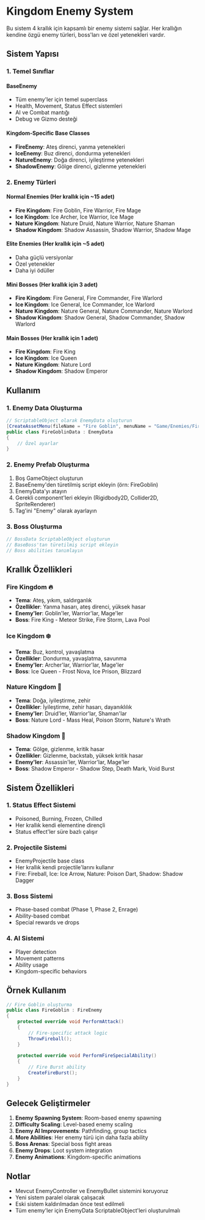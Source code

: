 # Kingdom Enemy System

Bu sistem 4 krallık için kapsamlı bir enemy sistemi sağlar. Her krallığın kendine özgü enemy türleri, boss'ları ve özel yetenekleri vardır.

## Sistem Yapısı

### 1. Temel Sınıflar

#### BaseEnemy
- Tüm enemy'ler için temel superclass
- Health, Movement, Status Effect sistemleri
- AI ve Combat mantığı
- Debug ve Gizmo desteği

#### Kingdom-Specific Base Classes
- **FireEnemy**: Ateş direnci, yanma yetenekleri
- **IceEnemy**: Buz direnci, dondurma yetenekleri  
- **NatureEnemy**: Doğa direnci, iyileştirme yetenekleri
- **ShadowEnemy**: Gölge direnci, gizlenme yetenekleri

### 2. Enemy Türleri

#### Normal Enemies (Her krallık için ~15 adet)
- **Fire Kingdom**: Fire Goblin, Fire Warrior, Fire Mage
- **Ice Kingdom**: Ice Archer, Ice Warrior, Ice Mage  
- **Nature Kingdom**: Nature Druid, Nature Warrior, Nature Shaman
- **Shadow Kingdom**: Shadow Assassin, Shadow Warrior, Shadow Mage

#### Elite Enemies (Her krallık için ~5 adet)
- Daha güçlü versiyonlar
- Özel yetenekler
- Daha iyi ödüller

#### Mini Bosses (Her krallık için 3 adet)
- **Fire Kingdom**: Fire General, Fire Commander, Fire Warlord
- **Ice Kingdom**: Ice General, Ice Commander, Ice Warlord
- **Nature Kingdom**: Nature General, Nature Commander, Nature Warlord  
- **Shadow Kingdom**: Shadow General, Shadow Commander, Shadow Warlord

#### Main Bosses (Her krallık için 1 adet)
- **Fire Kingdom**: Fire King
- **Ice Kingdom**: Ice Queen
- **Nature Kingdom**: Nature Lord
- **Shadow Kingdom**: Shadow Emperor

## Kullanım

### 1. Enemy Data Oluşturma

```csharp
// ScriptableObject olarak EnemyData oluşturun
[CreateAssetMenu(fileName = "Fire Goblin", menuName = "Game/Enemies/Fire Kingdom/Fire Goblin")]
public class FireGoblinData : EnemyData
{
    // Özel ayarlar
}
```

### 2. Enemy Prefab Oluşturma

1. Boş GameObject oluşturun
2. BaseEnemy'den türetilmiş script ekleyin (örn: FireGoblin)
3. EnemyData'yı atayın
4. Gerekli component'leri ekleyin (Rigidbody2D, Collider2D, SpriteRenderer)
5. Tag'ini "Enemy" olarak ayarlayın

### 3. Boss Oluşturma

```csharp
// BossData ScriptableObject oluşturun
// BaseBoss'tan türetilmiş script ekleyin
// Boss abilities tanımlayın
```

## Krallık Özellikleri

### Fire Kingdom 🔥
- **Tema**: Ateş, yıkım, saldırganlık
- **Özellikler**: Yanma hasarı, ateş direnci, yüksek hasar
- **Enemy'ler**: Goblin'ler, Warrior'lar, Mage'ler
- **Boss**: Fire King - Meteor Strike, Fire Storm, Lava Pool

### Ice Kingdom ❄️
- **Tema**: Buz, kontrol, yavaşlatma
- **Özellikler**: Dondurma, yavaşlatma, savunma
- **Enemy'ler**: Archer'lar, Warrior'lar, Mage'ler
- **Boss**: Ice Queen - Frost Nova, Ice Prison, Blizzard

### Nature Kingdom 🌿
- **Tema**: Doğa, iyileştirme, zehir
- **Özellikler**: İyileştirme, zehir hasarı, dayanıklılık
- **Enemy'ler**: Druid'ler, Warrior'lar, Shaman'lar
- **Boss**: Nature Lord - Mass Heal, Poison Storm, Nature's Wrath

### Shadow Kingdom 👤
- **Tema**: Gölge, gizlenme, kritik hasar
- **Özellikler**: Gizlenme, backstab, yüksek kritik hasar
- **Enemy'ler**: Assassin'ler, Warrior'lar, Mage'ler
- **Boss**: Shadow Emperor - Shadow Step, Death Mark, Void Burst

## Sistem Özellikleri

### 1. Status Effect Sistemi
- Poisoned, Burning, Frozen, Chilled
- Her krallık kendi elementine dirençli
- Status effect'ler süre bazlı çalışır

### 2. Projectile Sistemi
- EnemyProjectile base class
- Her krallık kendi projectile'larını kullanır
- Fire: Fireball, Ice: Ice Arrow, Nature: Poison Dart, Shadow: Shadow Dagger

### 3. Boss Sistemi
- Phase-based combat (Phase 1, Phase 2, Enrage)
- Ability-based combat
- Special rewards ve drops

### 4. AI Sistemi
- Player detection
- Movement patterns
- Ability usage
- Kingdom-specific behaviors

## Örnek Kullanım

```csharp
// Fire Goblin oluşturma
public class FireGoblin : FireEnemy
{
    protected override void PerformAttack()
    {
        // Fire-specific attack logic
        ThrowFireball();
    }
    
    protected override void PerformFireSpecialAbility()
    {
        // Fire Burst ability
        CreateFireBurst();
    }
}
```

## Gelecek Geliştirmeler

1. **Enemy Spawning System**: Room-based enemy spawning
2. **Difficulty Scaling**: Level-based enemy scaling
3. **Enemy AI Improvements**: Pathfinding, group tactics
4. **More Abilities**: Her enemy türü için daha fazla ability
5. **Boss Arenas**: Special boss fight areas
6. **Enemy Drops**: Loot system integration
7. **Enemy Animations**: Kingdom-specific animations

## Notlar

- Mevcut EnemyController ve EnemyBullet sistemini koruyoruz
- Yeni sistem paralel olarak çalışacak
- Eski sistem kaldırılmadan önce test edilmeli
- Tüm enemy'ler için EnemyData ScriptableObject'leri oluşturulmalı 